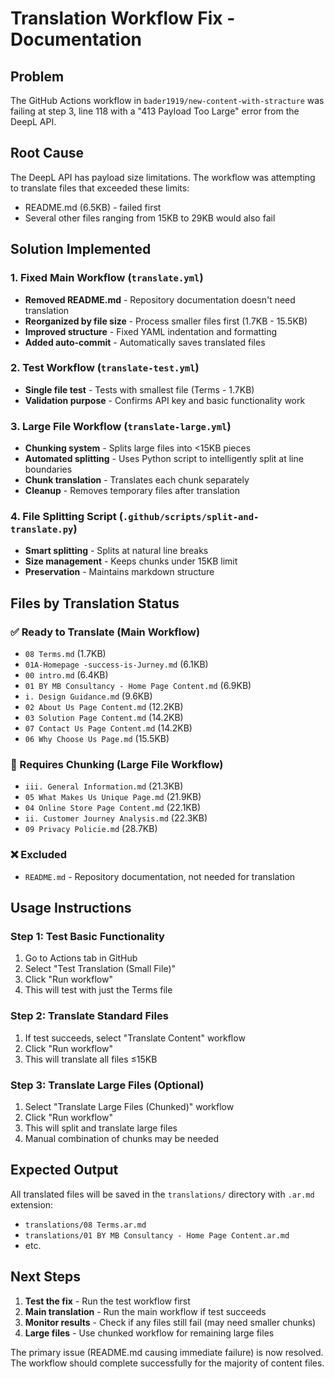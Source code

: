 # Translation Workflow Fix - Documentation

## Problem
The GitHub Actions workflow in `bader1919/new-content-with-stracture` was failing at step 3, line 118 with a "413 Payload Too Large" error from the DeepL API.

## Root Cause
The DeepL API has payload size limitations. The workflow was attempting to translate files that exceeded these limits:
- README.md (6.5KB) - failed first
- Several other files ranging from 15KB to 29KB would also fail

## Solution Implemented

### 1. Fixed Main Workflow (`translate.yml`)
- **Removed README.md** - Repository documentation doesn't need translation
- **Reorganized by file size** - Process smaller files first (1.7KB - 15.5KB)
- **Improved structure** - Fixed YAML indentation and formatting
- **Added auto-commit** - Automatically saves translated files

### 2. Test Workflow (`translate-test.yml`)
- **Single file test** - Tests with smallest file (Terms - 1.7KB)
- **Validation purpose** - Confirms API key and basic functionality work

### 3. Large File Workflow (`translate-large.yml`)
- **Chunking system** - Splits large files into <15KB pieces
- **Automated splitting** - Uses Python script to intelligently split at line boundaries
- **Chunk translation** - Translates each chunk separately
- **Cleanup** - Removes temporary files after translation

### 4. File Splitting Script (`.github/scripts/split-and-translate.py`)
- **Smart splitting** - Splits at natural line breaks
- **Size management** - Keeps chunks under 15KB limit
- **Preservation** - Maintains markdown structure

## Files by Translation Status

### ✅ Ready to Translate (Main Workflow)
- `08 Terms.md` (1.7KB)
- `01A-Homepage -success-is-Jurney.md` (6.1KB)
- `00 intro.md` (6.4KB)
- `01 BY MB Consultancy - Home Page Content.md` (6.9KB)
- `i. Design Guidance.md` (9.6KB)
- `02 About Us Page Content.md` (12.2KB)
- `03 Solution Page Content.md` (14.2KB)
- `07 Contact Us Page Content.md` (14.2KB)
- `06 Why Choose Us Page.md` (15.5KB)

### 🔧 Requires Chunking (Large File Workflow)
- `iii. General Information.md` (21.3KB)
- `05 What Makes Us Unique Page.md` (21.9KB)
- `04 Online Store Page Content.md` (22.1KB)
- `ii. Customer Journey Analysis.md` (22.3KB)
- `09 Privacy Policie.md` (28.7KB)

### ❌ Excluded
- `README.md` - Repository documentation, not needed for translation

## Usage Instructions

### Step 1: Test Basic Functionality
1. Go to Actions tab in GitHub
2. Select "Test Translation (Small File)"
3. Click "Run workflow"
4. This will test with just the Terms file

### Step 2: Translate Standard Files
1. If test succeeds, select "Translate Content" workflow
2. Click "Run workflow"
3. This will translate all files ≤15KB

### Step 3: Translate Large Files (Optional)
1. Select "Translate Large Files (Chunked)" workflow
2. Click "Run workflow"
3. This will split and translate large files
4. Manual combination of chunks may be needed

## Expected Output
All translated files will be saved in the `translations/` directory with `.ar.md` extension:
- `translations/08 Terms.ar.md`
- `translations/01 BY MB Consultancy - Home Page Content.ar.md`
- etc.

## Next Steps
1. **Test the fix** - Run the test workflow first
2. **Main translation** - Run the main workflow if test succeeds
3. **Monitor results** - Check if any files still fail (may need smaller chunks)
4. **Large files** - Use chunked workflow for remaining large files

The primary issue (README.md causing immediate failure) is now resolved. The workflow should complete successfully for the majority of content files.
